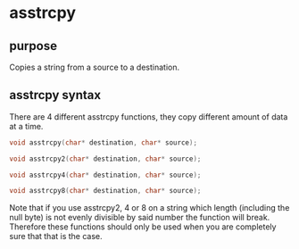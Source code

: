 # asstrcpy

## purpose

Copies a string from a source to a destination.

## asstrcpy syntax

There are 4 different asstrcpy functions, they copy different amount of data at a time. 

```c
void asstrcpy(char* destination, char* source);

void asstrcpy2(char* destination, char* source);

void asstrcpy4(char* destination, char* source);

void asstrcpy8(char* destination, char* source);
```

Note that if you use asstrcpy2, 4 or 8 on a string which length (including the null byte) is not evenly divisible by said number the function will break. Therefore these functions should only be used when you are completely sure that that is the case.
